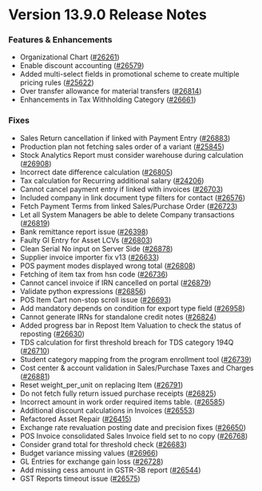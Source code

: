 # Version 13.9.0 Release Notes

### Features & Enhancements
- Organizational Chart ([#26261](https://github.com/frappe/psmnext/pull/26261))
- Enable discount accounting ([#26579](https://github.com/frappe/psmnext/pull/26579))
- Added multi-select fields in promotional scheme to create multiple pricing rules ([#25622](https://github.com/frappe/psmnext/pull/25622))
- Over transfer allowance for material transfers ([#26814](https://github.com/frappe/psmnext/pull/26814))
- Enhancements in Tax Withholding Category ([#26661](https://github.com/frappe/psmnext/pull/26661))

### Fixes
- Sales Return cancellation if linked with Payment Entry ([#26883](https://github.com/frappe/psmnext/pull/26883))
- Production plan not fetching sales order of a variant ([#25845](https://github.com/frappe/psmnext/pull/25845))
- Stock Analytics Report must consider warehouse during calculation ([#26908](https://github.com/frappe/psmnext/pull/26908))
- Incorrect date difference calculation ([#26805](https://github.com/frappe/psmnext/pull/26805))
- Tax calculation for Recurring additional salary ([#24206](https://github.com/frappe/psmnext/pull/24206))
- Cannot cancel payment entry if linked with invoices ([#26703](https://github.com/frappe/psmnext/pull/26703))
- Included company in link document type filters for contact ([#26576](https://github.com/frappe/psmnext/pull/26576))
- Fetch Payment Terms from linked Sales/Purchase Order ([#26723](https://github.com/frappe/psmnext/pull/26723))
- Let all System Managers be able to delete Company transactions ([#26819](https://github.com/frappe/psmnext/pull/26819))
- Bank remittance report issue ([#26398](https://github.com/frappe/psmnext/pull/26398))
- Faulty Gl Entry for Asset LCVs ([#26803](https://github.com/frappe/psmnext/pull/26803))
- Clean Serial No input on Server Side ([#26878](https://github.com/frappe/psmnext/pull/26878))
- Supplier invoice importer fix v13 ([#26633](https://github.com/frappe/psmnext/pull/26633))
- POS payment modes displayed wrong total ([#26808](https://github.com/frappe/psmnext/pull/26808))
- Fetching of item tax from hsn code ([#26736](https://github.com/frappe/psmnext/pull/26736))
- Cannot cancel invoice if IRN cancelled on portal ([#26879](https://github.com/frappe/psmnext/pull/26879))
- Validate python expressions ([#26856](https://github.com/frappe/psmnext/pull/26856))
- POS Item Cart non-stop scroll issue ([#26693](https://github.com/frappe/psmnext/pull/26693))
- Add mandatory depends on condition for export type field ([#26958](https://github.com/frappe/psmnext/pull/26958))
- Cannot generate IRNs for standalone credit notes ([#26824](https://github.com/frappe/psmnext/pull/26824))
- Added progress bar in Repost Item Valuation to check the status of reposting ([#26630](https://github.com/frappe/psmnext/pull/26630))
- TDS calculation for first threshold breach for TDS category 194Q ([#26710](https://github.com/frappe/psmnext/pull/26710))
- Student category mapping from the program enrollment tool ([#26739](https://github.com/frappe/psmnext/pull/26739))
- Cost center & account validation in Sales/Purchase Taxes and Charges ([#26881](https://github.com/frappe/psmnext/pull/26881))
- Reset weight_per_unit on replacing Item ([#26791](https://github.com/frappe/psmnext/pull/26791))
- Do not fetch fully return issued purchase receipts ([#26825](https://github.com/frappe/psmnext/pull/26825))
- Incorrect amount in work order required items table.  ([#26585](https://github.com/frappe/psmnext/pull/26585))
- Additional discount calculations in Invoices ([#26553](https://github.com/frappe/psmnext/pull/26553))
- Refactored Asset Repair ([#26415](https://github.com/frappe/psmnext/pull/25798))
- Exchange rate revaluation posting date and precision fixes ([#26650](https://github.com/frappe/psmnext/pull/26650))
- POS Invoice consolidated Sales Invoice field set to no copy ([#26768](https://github.com/frappe/psmnext/pull/26768))
- Consider grand total for threshold check ([#26683](https://github.com/frappe/psmnext/pull/26683))
- Budget variance missing values ([#26966](https://github.com/frappe/psmnext/pull/26966))
- GL Entries for exchange gain loss ([#26728](https://github.com/frappe/psmnext/pull/26728))
- Add missing cess amount in GSTR-3B report ([#26544](https://github.com/frappe/psmnext/pull/26544))
- GST Reports timeout issue ([#26575](https://github.com/frappe/psmnext/pull/26575))